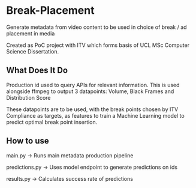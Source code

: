 # Break-Placement
Generate metadata from video content to be used in choice of break / ad placement in media

Created as PoC project with ITV which forms basis of UCL MSc Computer Science Dissertation.

## What Does It Do

Production id used to query APIs for relevant information. This is used alongside ffmpeg to output 3 datapoints:
Volume, Black Frames and Distribution Score

These datapoints are to be used, with the break points chosen by ITV Compliance as targets, as features to train a Machine Learning model to predict optimal break point insertion.

## How to use

main.py -> Runs main metadata production pipeline

predictions.py -> Uses model endpoint to generate predictions on ids

results.py -> Calculates success rate of predictions

